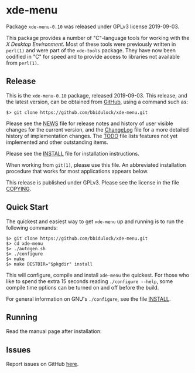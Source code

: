 [xde-menu -- read me first file.  2019-09-03]: #

xde-menu
===============

Package `xde-menu-0.10` was released under GPLv3 license 2019-09-03.

This package provides a number of "C"-language tools for working with
the _X Desktop Environment_.  Most of these tools were previously
written in `perl(1)` and were part of the `xde-tools` package.  They
have now been codified in "C" for speed and to provide access to
libraries not available from `perl(1)`.


Release
-------

This is the `xde-menu-0.10` package, released 2019-09-03.  This
release, and the latest version, can be obtained from [GitHub][1], using
a command such as:

    $> git clone https://github.com/bbidulock/xde-menu.git

Please see the [NEWS][3] file for release notes and history of user
visible changes for the current version, and the [ChangeLog][4] file for
a more detailed history of implementation changes.  The [TODO][5] file
lists features not yet implemented and other outstanding items.

Please see the [INSTALL][7] file for installation instructions.

When working from `git(1)`, please use this file.  An abbreviated
installation procedure that works for most applications appears below.

This release is published under GPLv3.  Please see the license in the
file [COPYING][9].


Quick Start
-----------

The quickest and easiest way to get `xde-menu` up and running is to run
the following commands:

    $> git clone https://github.com/bbidulock/xde-menu.git
    $> cd xde-menu
    $> ./autogen.sh
    $> ./configure
    $> make
    $> make DESTDIR="$pkgdir" install

This will configure, compile and install `xde-menu` the quickest.  For
those who like to spend the extra 15 seconds reading `./configure
--help`, some compile time options can be turned on and off before the
build.

For general information on GNU's `./configure`, see the file
[INSTALL][7].


Running
-------

Read the manual page after installation:


Issues
------

Report issues on GitHub [here][2].



[1]: https://github.com/bbidulock/xde-menu
[2]: https://github.com/bbidulock/xde-menu/issues
[3]: https://github.com/bbidulock/xde-menu/blob/0.10/NEWS
[4]: https://github.com/bbidulock/xde-menu/blob/0.10/ChangeLog
[5]: https://github.com/bbidulock/xde-menu/blob/0.10/TODO
[6]: https://github.com/bbidulock/xde-menu/blob/0.10/COMPLIANCE
[7]: https://github.com/bbidulock/xde-menu/blob/0.10/INSTALL
[8]: https://github.com/bbidulock/xde-menu/blob/0.10/LICENSE
[9]: https://github.com/bbidulock/xde-menu/blob/0.10/COPYING

[ vim: set ft=markdown sw=4 tw=72 nocin nosi fo+=tcqlorn spell: ]: #
